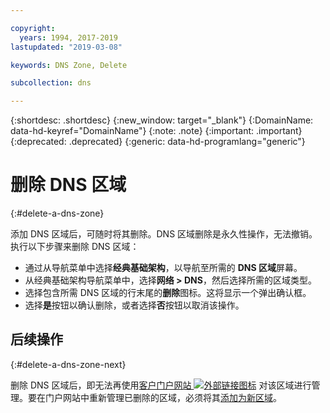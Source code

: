 ```yaml
---

copyright:
  years: 1994, 2017-2019
lastupdated: "2019-03-08"

keywords: DNS Zone, Delete

subcollection: dns

---
```



{:shortdesc: .shortdesc}
{:new_window: target="_blank"}
{:DomainName: data-hd-keyref="DomainName"}
{:note: .note}
{:important: .important}
{:deprecated: .deprecated}
{:generic: data-hd-programlang="generic"}

# 删除 DNS 区域
{:#delete-a-dns-zone}

添加 DNS 区域后，可随时将其删除。DNS 区域删除是永久性操作，无法撤销。执行以下步骤来删除 DNS 区域：

* 通过从导航菜单中选择**经典基础架构**，以导航至所需的 **DNS 区域**屏幕。 
* 从经典基础架构导航菜单中，选择**网络 > DNS**，然后选择所需的区域类型。
* 选择包含所需 DNS 区域的行末尾的**删除**图标。这将显示一个弹出确认框。
* 选择**是**按钮以确认删除，或者选择**否**按钮以取消该操作。

## 后续操作
{:#delete-a-dns-zone-next}

删除 DNS 区域后，即无法再使用[客户门户网站 ![外部链接图标](../../icons/launch-glyph.svg "外部链接图标")](https://{DomainName}/) 对该区域进行管理。要在门户网站中重新管理已删除的区域，必须将其[添加为新区域](/docs/infrastructure/dns?topic=dns-add-a-dns-zone)。
